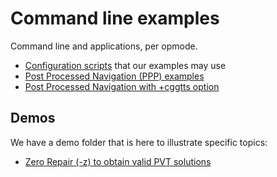 Command line examples
=====================

Command line and applications, per opmode.

- [Configuration scripts](./CONFIG) that our examples may use
- [Post Processed Navigation (PPP) examples](./PPP)
- [Post Processed Navigation with +cggtts option](./CGGTTS)

## Demos

We have a demo folder that is here to illustrate specific topics:

- [Zero Repair (-z) to obtain valid PVT solutions](../demos/zero-repair-ppp")

